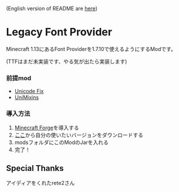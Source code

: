 (English version of README are [here](https://github.com/Yukkuritaku/Legacy-Font-Provider/blob/master/README-EN.md))

# Legacy Font Provider

Minecraft 1.13にあるFont Providerを1.7.10で使えるようにするModです。

(TTFはまだ未実装です、やる気が出たら実装します)

### 前提mod

- [Unicode Fix](https://modrinth.com/mod/unicode-fix)
- [UniMixins](https://modrinth.com/mod/unimixins)

### 導入方法

1. [Minecraft Forge](https://files.minecraftforge.net/net/minecraftforge/forge)を導入する
2. [ここ](https://github.com/Yukkuritaku/Legacy-Font-Provider/releases/latest)から自分の使いたいバージョンをダウンロードする
3. modsフォルダにこのModのJarを入れる
4. 完了！

## Special Thanks
アイディアをくれたrete2さん
